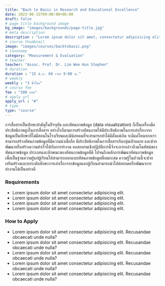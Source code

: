 ```yaml
---
title: "Back to Basic in Research and Educational Excellence"
date: 2023-06-15T09:00:00+06:00
draft: false
# page title background image
bg_image: "images/backgrounds/page-title.jpg"
# meta description
description : "Lorem ipsum dolor sit amet, consectetur adipisicing elit, sed do eiusmod tempor incididunt ut labore. dolore magna aliqua. Ut enim ad minim veniam, quis nostrud."
# course thumbnail
image: "images/courses/backtobasic.png"
# taxonomy
category: "Measurement & Evaluation"
# teacher
teacher: "Assoc. Prof. Dr. Lim Wee Hun Stephen"
# duration
duration : "15 มิ.ย. 66 เวลา 9:00 น."
# weekly
weekly : "3 ชั่วโมง"
# course fee
fee : "500 บาท"
# apply url
apply_url : "#"
# type
type: "course"
---
```



การสื่อสารเป็นทักษะสำคัญในปัจจุบัน และทัศนภาพข้อมูล (data visualization) ก็เป็นเครื่องมือประสิทธิภาพสูงในการสื่อสาร อย่างไรก็ตามการสร้างทัศนภาพให้มีประสิทธิภาพในการเล่าเรื่องจากข้อมูลเป็นทักษะที่ไม่มีสอนในโรงเรียนและมีน้อยคนที่จะสามารถทำได้ดีตั้งแต่เกิด จะดีแค่ไหนหากเราสามารถสร้างทัศนภาพข้อมูลที่มีความน่าเชื่อถือ มีประสิทธิภาพในการสื่อสารกับกลุ่มเป้าหมาย และช่วยพัฒนาหรือสร้างความสำเร็จให้กับการทำงาน คอสอบรมเชิงปฏิบัติการนี้จึงจะการกล่าวถึงมโนทัศน์ของทัศนภาพข้อมูล ประเภทและลักษณะของทัศนภาพข้อมูลที่ดี ไปจนถึงหลักการพัฒนาทัศนภาพข้อมูล เพื่อเป็นฐานความรู้แก่ผู้เรียนให้สามารถออกแบบทัศนภาพข้อมูลที่เหมาะสม ความรู้ในส่วนนี้จะช่วยเสริมสร้างและยกระดับทักษะการเล่าเรื่องจากข้อมูลและผู้เรียนสามารถนำไปต่อยอดหรือพัฒนาการทำงานได้เป็นอย่างดี


### Requirements

* Lorem ipsum dolor sit amet consectetur adipisicing elit.
* Lorem ipsum dolor sit amet consectetur adipisicing elit.
* Lorem ipsum dolor sit amet consectetur adipisicing elit.
* Lorem ipsum dolor sit amet consectetur adipisicing elit.


### How to Apply

* Lorem ipsum dolor sit amet consectetur adipisicing elit. Recusandae obcaecati unde nulla?
* Lorem ipsum dolor sit amet consectetur adipisicing elit. Recusandae obcaecati unde nulla?
* Lorem ipsum dolor sit amet consectetur adipisicing elit. Recusandae obcaecati unde nulla?
* Lorem ipsum dolor sit amet consectetur adipisicing elit. Recusandae obcaecati unde nulla?
* Lorem ipsum dolor sit amet consectetur adipisicing elit. Recusandae obcaecati unde nulla?


